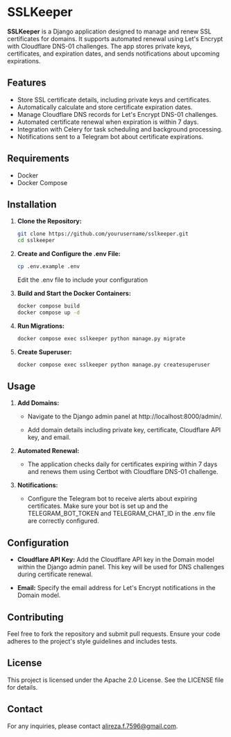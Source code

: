 # SSLKeeper

**SSLKeeper** is a Django application designed to manage and renew SSL certificates for domains. It supports automated renewal using Let's Encrypt with Cloudflare DNS-01 challenges. The app stores private keys, certificates, and expiration dates, and sends notifications about upcoming expirations.

Features
-----

- Store SSL certificate details, including private keys and certificates.
- Automatically calculate and store certificate expiration dates.
- Manage Cloudflare DNS records for Let's Encrypt DNS-01 challenges.
- Automated certificate renewal when expiration is within 7 days.
- Integration with Celery for task scheduling and background processing.
- Notifications sent to a Telegram bot about certificate expirations.

Requirements
-----

- Docker
- Docker Compose

Installation
-----

1. **Clone the Repository:**

   ```bash
   git clone https://github.com/yourusername/sslkeeper.git
   cd sslkeeper
   ```

2. **Create and Configure the .env File:**

   ```bash
   cp .env.example .env
   ```
   Edit the .env file to include your configuration

3. **Build and Start the Docker Containers:**

   ```bash
   docker compose build
   docker compose up -d
   ```

4. **Run Migrations:**

   ```bash
   docker compose exec sslkeeper python manage.py migrate
   ```

5. **Create Superuser:**

   ```bash
   docker compose exec sslkeeper python manage.py createsuperuser
   ```

Usage
-----

1.  **Add Domains:**
    
    *   Navigate to the Django admin panel at http://localhost:8000/admin/.
        
    *   Add domain details including private key, certificate, Cloudflare API key, and email.
        
2.  **Automated Renewal:**
    
    *   The application checks daily for certificates expiring within 7 days and renews them using Certbot with Cloudflare DNS-01 challenge.
        
3.  **Notifications:**
    
    *   Configure the Telegram bot to receive alerts about expiring certificates. Make sure your bot is set up and the TELEGRAM\_BOT\_TOKEN and TELEGRAM\_CHAT\_ID in the .env file are correctly configured.
        

Configuration
-------------

*   **Cloudflare API Key:** Add the Cloudflare API key in the Domain model within the Django admin panel. This key will be used for DNS challenges during certificate renewal.
    
*   **Email:** Specify the email address for Let's Encrypt notifications in the Domain model.
    

Contributing
------------

Feel free to fork the repository and submit pull requests. Ensure your code adheres to the project's style guidelines and includes tests.

License
-------

This project is licensed under the Apache 2.0 License. See the LICENSE file for details.

Contact
-------

For any inquiries, please contact alireza.f.7596@gmail.com.